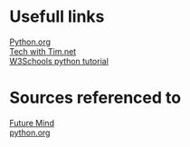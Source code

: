 # Usefull links
[Python.org](https://www.python.org/)\
[Tech with Tim.net](https://techwithtim.net/)\
[W3Schools python tutorial](https://www.w3schools.com/python/)
<!--add a \  to previous link to add a line break-->

# Sources referenced to
[Future Mind](https://www.futuremind.com/blog/famous-companies-and-use-python-top-app-examples)\
[python.org](https://www.python.org/doc/essays/blurb/)
